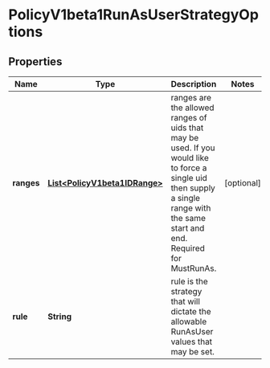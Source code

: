 

# PolicyV1beta1RunAsUserStrategyOptions

## Properties

Name | Type | Description | Notes
------------ | ------------- | ------------- | -------------
**ranges** | [**List&lt;PolicyV1beta1IDRange&gt;**](PolicyV1beta1IDRange.md) | ranges are the allowed ranges of uids that may be used. If you would like to force a single uid then supply a single range with the same start and end. Required for MustRunAs. |  [optional]
**rule** | **String** | rule is the strategy that will dictate the allowable RunAsUser values that may be set. | 



